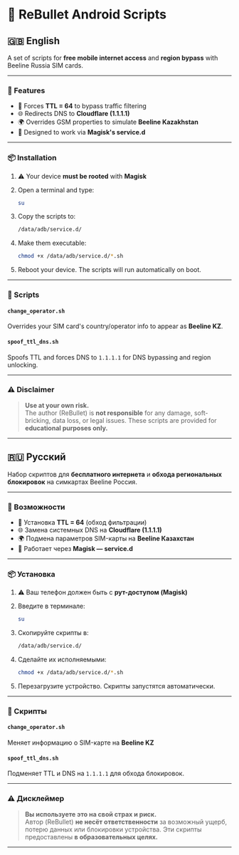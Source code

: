 # 📡 ReBullet Android Scripts

## 🇬🇧 English

A set of scripts for **free mobile internet access** and **region bypass** with Beeline Russia SIM cards.

---

### 🚀 Features

- 🔄 Forces **TTL = 64** to bypass traffic filtering
- 🌐 Redirects DNS to **Cloudflare (1.1.1.1)**
- 🌍 Overrides GSM properties to simulate **Beeline Kazakhstan**
- 🧩 Designed to work via **Magisk's service.d**

---

### 📦 Installation

1. ⚠️ Your device **must be rooted** with **Magisk**
2. Open a terminal and type:

    ```sh
    su
    ```

3. Copy the scripts to:

    ```sh
    /data/adb/service.d/
    ```

4. Make them executable:

    ```sh
    chmod +x /data/adb/service.d/*.sh
    ```

5. Reboot your device. The scripts will run automatically on boot.

---

### 📁 Scripts

#### `change_operator.sh`
Overrides your SIM card's country/operator info to appear as **Beeline KZ**.

#### `spoof_ttl_dns.sh`
Spoofs TTL and forces DNS to `1.1.1.1` for DNS bypassing and region unlocking.

---

### ⚠️ Disclaimer

> **Use at your own risk.**  
> The author (ReBullet) is **not responsible** for any damage, soft-bricking, data loss, or legal issues. These scripts are provided for **educational purposes only.**

---

## 🇷🇺 Русский

Набор скриптов для **бесплатного интернета** и **обхода региональных блокировок** на симкартах Beeline Россия.

---

### 🚀 Возможности

- 🔄 Установка **TTL = 64** (обход фильтрации)
- 🌐 Замена системных DNS на **Cloudflare (1.1.1.1)**
- 🌍 Подмена параметров SIM-карты на **Beeline Казахстан**
- 🧩 Работает через **Magisk — service.d**

---

### 📦 Установка

1. ⚠️ Ваш телефон должен быть с **рут-доступом (Magisk)**
2. Введите в терминале:

    ```sh
    su
    ```

3. Скопируйте скрипты в:

    ```sh
    /data/adb/service.d/
    ```

4. Сделайте их исполняемыми:

    ```sh
    chmod +x /data/adb/service.d/*.sh
    ```

5. Перезагрузите устройство. Скрипты запустятся автоматически.

---

### 📁 Скрипты

#### `change_operator.sh`
Меняет информацию о SIM-карте на **Beeline KZ**

#### `spoof_ttl_dns.sh`
Подменяет TTL и DNS на `1.1.1.1` для обхода блокировок.

---

### ⚠️ Дисклеймер

> **Вы используете это на свой страх и риск.**  
> Автор (ReBullet) **не несёт ответственности** за возможный ущерб, потерю данных или блокировки устройства. Эти скрипты предоставлены **в образовательных целях.**

---

